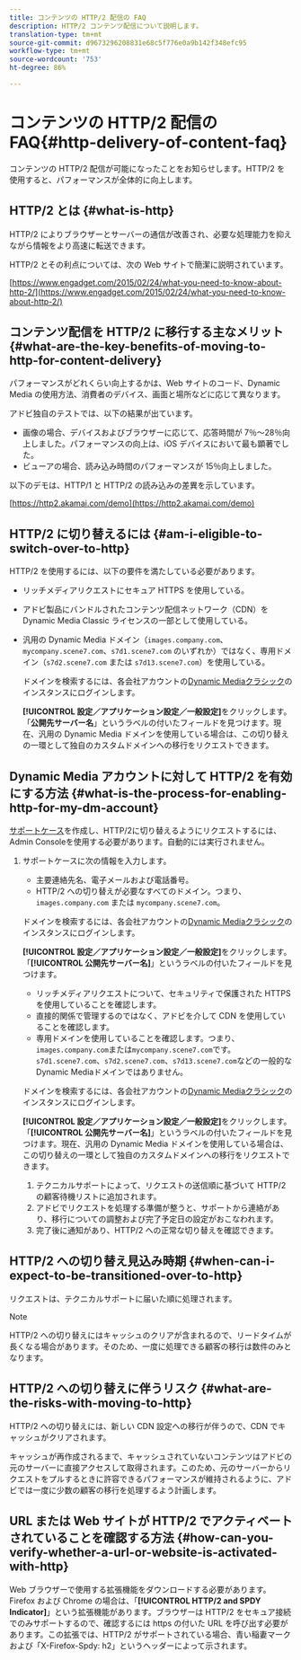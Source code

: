 ```yaml
---
title: コンテンツの HTTP/2 配信の FAQ
description: HTTP/2 コンテンツ配信について説明します。
translation-type: tm+mt
source-git-commit: d9673296208831e68c5f776e0a9b142f348efc95
workflow-type: tm+mt
source-wordcount: '753'
ht-degree: 86%

---
```



# コンテンツの HTTP/2 配信の FAQ{#http-delivery-of-content-faq}

コンテンツの HTTP/2 配信が可能になったことをお知らせします。HTTP/2 を使用すると、パフォーマンスが全体的に向上します。

## HTTP/2 とは {#what-is-http}

HTTP/2 によりブラウザーとサーバーの通信が改善され、必要な処理能力を抑えながら情報をより高速に転送できます。

HTTP/2 とその利点については、次の Web サイトで簡潔に説明されています。

[https://www.engadget.com/2015/02/24/what-you-need-to-know-about-http-2/](https://www.engadget.com/2015/02/24/what-you-need-to-know-about-http-2/)

## コンテンツ配信を HTTP/2 に移行する主なメリット {#what-are-the-key-benefits-of-moving-to-http-for-content-delivery}

パフォーマンスがどれくらい向上するかは、Web サイトのコード、Dynamic Media の使用方法、消費者のデバイス、画面と場所などに応じて異なります。

アドビ独自のテストでは、以下の結果が出ています。

* 画像の場合、デバイスおよびブラウザーに応じて、応答時間が 7％～28％向上しました。パフォーマンスの向上は、iOS デバイスにおいて最も顕著でした。
* ビューアの場合、読み込み時間のパフォーマンスが 15％向上しました。

以下のデモは、HTTP/1 と HTTP/2 の読み込みの差異を示しています。

[https://http2.akamai.com/demo](https://http2.akamai.com/demo)

## HTTP/2 に切り替えるには  {#am-i-eligible-to-switch-over-to-http}

HTTP/2 を使用するには、以下の要件を満たしている必要があります。

* リッチメディアリクエストにセキュア HTTPS を使用している。
* アドビ製品にバンドルされたコンテンツ配信ネットワーク（CDN）を Dynamic Media Classic ライセンスの一部として使用している。
* 汎用の Dynamic Media ドメイン（`images.company.com`、`mycompany.scene7.com`、`s7d1.scene7.com` のいずれか）ではなく、専用ドメイン（`s7d2.scene7.com` または `s7d13.scene7.com`）を使用している。

   ドメインを検索するには、各会社アカウントの[Dynamic Mediaクラシック](https://www.adobe.com/jp/marketing/experience-manager/scene7-login.html)のインスタンスにログインします。

   **[!UICONTROL 設定／アプリケーション設定／一般設定]**&#x200B;をクリックします。「**公開先サーバー名**」というラベルの付いたフィールドを見つけます。現在、汎用の Dynamic Media ドメインを使用している場合は、この切り替えの一環として独自のカスタムドメインへの移行をリクエストできます。

## Dynamic Media アカウントに対して HTTP/2 を有効にする方法 {#what-is-the-process-for-enabling-http-for-my-dm-account}

[サポートケース](https://helpx.adobe.com/enterprise/admin-guide.html/enterprise/using/support-for-experience-cloud.ug.html)を作成し、HTTP/2に切り替えるようにリクエストするには、Admin Consoleを使用する必要があります。自動的には実行されません。

1. サポートケースに次の情報を入力します。

   * 主要連絡先名、電子メールおよび電話番号。
   * HTTP/2 への切り替えが必要なすべてのドメイン。つまり、`images.company.com` または `mycompany.scene7.com`。

   ドメインを検索するには、各会社アカウントの[Dynamic Mediaクラシック](https://www.adobe.com/marketing-cloud/experience-manager/scene7-login.html)のインスタンスにログインします。

   **[!UICONTROL 設定／アプリケーション設定／一般設定]**&#x200B;をクリックします。「**[!UICONTROL 公開先サーバー名]**」というラベルの付いたフィールドを見つけます。

   * リッチメディアリクエストについて、セキュリティで保護された HTTPS を使用していることを確認します。
   * 直接的関係で管理するのではなく、アドビを介して CDN を使用していることを確認します。
   * 専用ドメインを使用していることを確認します。つまり、`images.company.com`または`mycompany.scene7.com`です。`s7d1.scene7.com`、`s7d2.scene7.com`、`s7d13.scene7.com`などの一般的なDynamic Mediaドメインではありません。

   ドメインを検索するには、各会社アカウントの[Dynamic Mediaクラシック](https://www.adobe.com/marketing-cloud/experience-manager/scene7-login.html)のインスタンスにログインします。

   **[!UICONTROL 設定／アプリケーション設定／一般設定]**&#x200B;をクリックします。「**[!UICONTROL 公開先サーバー名]**」というラベルの付いたフィールドを見つけます。現在、汎用の Dynamic Media ドメインを使用している場合は、この切り替えの一環として独自のカスタムドメインへの移行をリクエストできます。

   1. テクニカルサポートによって、リクエストの送信順に基づいて HTTP/2 の顧客待機リストに追加されます。
   1. アドビでリクエストを処理する準備が整うと、サポートから連絡があり、移行についての調整および完了予定日の設定がおこなわれます。
   1. 完了後に通知があり、HTTP/2 への正常な切り替えを確認できます。



## HTTP/2 への切り替え見込み時期 {#when-can-i-expect-to-be-transitioned-over-to-http}

リクエストは、テクニカルサポートに届いた順に処理されます。

>[!NOTE]
>
>HTTP/2 への切り替えにはキャッシュのクリアが含まれるので、リードタイムが長くなる場合があります。そのため、一度に処理できる顧客の移行は数件のみとなります。

## HTTP/2 への切り替えに伴うリスク  {#what-are-the-risks-with-moving-to-http}

HTTP/2 への切り替えには、新しい CDN 設定への移行が伴うので、CDN でキャッシュがクリアされます。

キャッシュが再作成されるまで、キャッシュされていないコンテンツはアドビの元のサーバーに直接アクセスして取得されます。このため、元のサーバーからリクエストをプルするときに許容できるパフォーマンスが維持されるように、アドビでは一度に少数の顧客の移行を処理するよう計画します。

## URL または Web サイトが HTTP/2 でアクティベートされていることを確認する方法  {#how-can-you-verify-whether-a-url-or-website-is-activated-with-http}

Web ブラウザーで使用する拡張機能をダウンロードする必要があります。Firefox および Chrome の場合は、「**[!UICONTROL HTTP/2 and SPDY Indicator]**」という拡張機能があります。ブラウザーは HTTP/2 をセキュア接続でのみサポートするので、確認するには https の付いた URL を呼び出す必要があります。この拡張では、HTTP/2 がサポートされている場合、青い稲妻マークおよび「X-Firefox-Spdy: h2」というヘッダーによって示されます。
